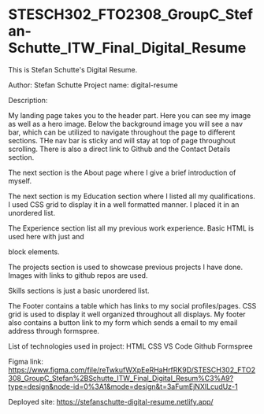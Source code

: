 # STESCH302_FTO2308_GroupC_Stefan-Schutte_ITW_Final_Digital_Resume

This is Stefan Schutte's Digital Resume.

Author: Stefan Schutte
Project name: digital-resume

Description:

My landing page takes you to the header part. Here you can see my image as well as a hero image. Below the background image you will see a nav bar, which can be utilized to navigate throughout the page to different sections. THe nav bar is sticky and will stay at top of page throughout scrolling. There is also a direct link to Github and the Contact Details section.

The next section is the About page where I give a brief introduction of myself.

The next section is my Education section where I listed all my qualifications. I used CSS grid to display it in a well formatted manner. I placed it in an unordered list.

The Experience section list all my previous work experience. Basic HTML is used here with just <h> and <p> block elements.

The projects section is used to showcase previous projects I have done. Images with links to github repos are used.

Skills sections is just a basic unordered list.

The Footer contains a table which has links to my social profiles/pages. CSS grid is used to display it well organized throughout all displays. My footer also contains a button link to my form which sends a email to my email address through formspree.

List of technologies used in project:
HTML
CSS
VS Code
Github
Formspree

Figma link: https://www.figma.com/file/reTwkufWXpEeRHaHrfRK9D/STESCH302_FTO2308_GroupC_Stefan%2BSchutte_ITW_Final_Digital_Resum%C3%A9?type=design&node-id=0%3A1&mode=design&t=3aFumEjNXILcudUz-1

Deployed site: https://stefanschutte-digital-resume.netlify.app/
